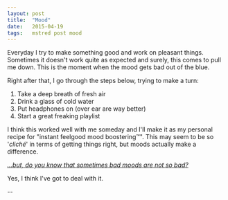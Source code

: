 ```yaml
---
layout: post
title:  "Mood"
date:   2015-04-19
tags:   mstred post mood
---
```


Everyday I try to make something good and work on pleasant things. Sometimes
it doesn't work quite as expected and surely, this comes to pull me down.
This is the moment when the mood gets bad out of the blue.

Right after that, I go through the steps below, trying to make a turn:

1. Take a deep breath of fresh air
2. Drink a glass of cold water
3. Put headphones on (over ear are way better)
4. Start a great freaking playlist

I think this worked well with me someday and I'll make it as my personal recipe
for "instant feelgood mood boostering™". This may seem to be so '_cliché_' in terms
of getting things right, but moods actually make a difference.

[_...but, do you know that sometimes bad moods are not so bad?_][1]

Yes, I think I've got to deal with it.


--


[1]: http://www.wsj.com/articles/worry-can-help-at-work-1427842365
